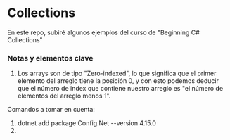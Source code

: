 # Collections 

En este repo, subiré algunos ejemplos del curso de "Beginning C# Collections"

### Notas y elementos clave

1. Los arrays son de tipo "Zero-indexed", lo que significa que el primer elemento del arreglo tiene la posición 0, y con esto podemos deducir que el número de index que contiene nuestro arreglo es "el número de elementos del arreglo menos 1".



Comandos a tomar en cuenta:

1. dotnet add package Config.Net --version 4.15.0  
2. 

